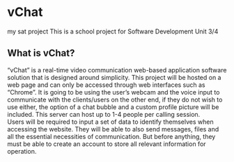 # vChat
my sat project
This is a school project for Software Development Unit 3/4

## What is vChat?
“vChat” is a real-time video communication web-based application software solution that is designed around simplicity. 
This project will be hosted on a web page and can only be accessed through web interfaces such as “Chrome”. 
It is going to be using the user’s webcam and the voice input to communicate with the clients/users on the other end, if they do not wish to use either, the option of a chat bubble and a custom profile picture will be included. 
This server can host up to 1-4 people per calling session.  
Users will be required to input a set of data to identify themselves when accessing the website. 
They will be able to also send messages, files and all the essential necessities of communication. 
But before anything, they must be able to create an account to store all relevant information for operation.
